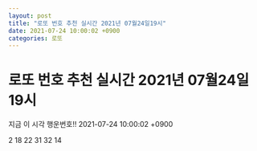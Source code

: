 ```yaml
---
layout: post
title: "로또 번호 추천 실시간 2021년 07월24일19시"
date: 2021-07-24 10:00:02 +0900
categories: 로또
---
```


# 로또 번호 추천 실시간 2021년 07월24일19시

지금 이 시각 행운번호!! 2021-07-24 10:00:02 +0900

 2  18  22  31  32  14 

